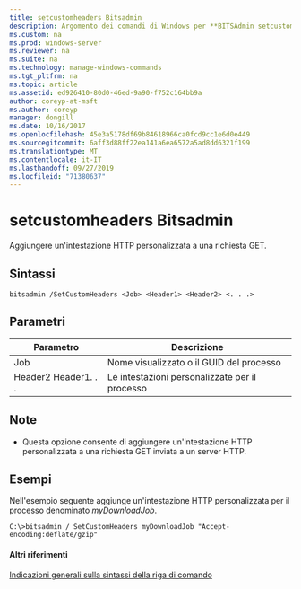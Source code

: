 ```yaml
---
title: setcustomheaders Bitsadmin
description: Argomento dei comandi di Windows per **BITSAdmin setcustomheaders** -aggiungere un'intestazione HTTP personalizzata a una richiesta GET.
ms.custom: na
ms.prod: windows-server
ms.reviewer: na
ms.suite: na
ms.technology: manage-windows-commands
ms.tgt_pltfrm: na
ms.topic: article
ms.assetid: ed926410-80d0-46ed-9a90-f752c164bb9a
author: coreyp-at-msft
ms.author: coreyp
manager: dongill
ms.date: 10/16/2017
ms.openlocfilehash: 45e3a5178df69b84618966ca0fcd9cc1e6d0e449
ms.sourcegitcommit: 6aff3d88ff22ea141a6ea6572a5ad8dd6321f199
ms.translationtype: MT
ms.contentlocale: it-IT
ms.lasthandoff: 09/27/2019
ms.locfileid: "71380637"
---
```

# <a name="bitsadmin-setcustomheaders"></a>setcustomheaders Bitsadmin



Aggiungere un'intestazione HTTP personalizzata a una richiesta GET.

## <a name="syntax"></a>Sintassi

```
bitsadmin /SetCustomHeaders <Job> <Header1> <Header2> <. . .>
```

## <a name="parameters"></a>Parametri

|Parametro|Descrizione|
|---------|-----------|
|Job|Nome visualizzato o il GUID del processo|
|Header2 Header1. . .|Le intestazioni personalizzate per il processo|

## <a name="remarks"></a>Note

-   Questa opzione consente di aggiungere un'intestazione HTTP personalizzata a una richiesta GET inviata a un server HTTP.

## <a name="BKMK_examples"></a>Esempi

Nell'esempio seguente aggiunge un'intestazione HTTP personalizzata per il processo denominato *myDownloadJob*.
```
C:\>bitsadmin / SetCustomHeaders myDownloadJob "Accept-encoding:deflate/gzip"
```

#### <a name="additional-references"></a>Altri riferimenti

[Indicazioni generali sulla sintassi della riga di comando](command-line-syntax-key.md)